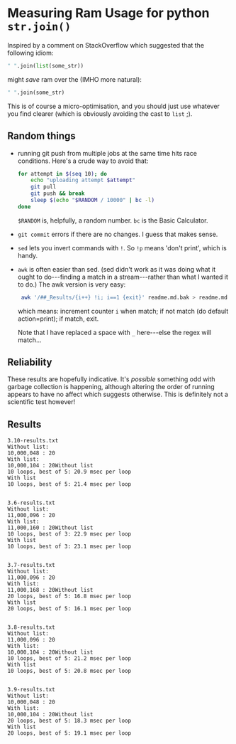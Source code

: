 # Measuring Ram Usage for python `str.join()`

Inspired by a comment on StackOverflow which suggested that the following idiom:

```python
" ".join(list(some_str))
```

might *save* ram over the (IMHO more natural):

```python
" ".join(some_str)
```

This is of course a micro-optimisation, and you should just use whatever you
find clearer (which is obviously avoiding the cast to `list` ;).

## Random things

- running git push from multiple jobs at the same time hits race
  conditions. Here's a crude way to avoid that:

  ```bash
  for attempt in $(seq 10); do
      echo "uploading attempt $attempt"
      git pull
      git push && break
      sleep $(echo "$RANDOM / 10000" | bc -l)
  done
  ```

  `$RANDOM` is, helpfully, a random number.  `bc` is the Basic Calculator.

- `git commit` errors if there are no changes.  I guess that makes sense.

- `sed` lets you invert commands with `!`. So `!p` means 'don't print', which is
  handy.
  
- `awk` is often easier than sed.  (sed didn't work as it was doing what it
  ought to do---finding a match in a stream---rather than what I wanted it to
  do.)  The awk version is very easy:
  
  ```bash
   awk '/##_Results/{i++} !i; i==1 {exit}' readme.md.bak > readme.md
   ```
   which means: increment counter `i` when match; if not match (do default action=print); if match, exit.
   
   Note that I have replaced a space with `_` here---else the regex will match...
 
 
## Reliability

These results are hopefully indicative.  It's *possible* something odd with
garbage collection is happening, although altering the order of running appears
to have no affect which suggests otherwise.  This is definitely not a scientific
test however!

## Results
```
3.10-results.txt
Without list:
10,000,048 : 20
With list:
10,000,104 : 20Without list
10 loops, best of 5: 20.9 msec per loop
With list
10 loops, best of 5: 21.4 msec per loop


3.6-results.txt
Without list:
11,000,096 : 20
With list:
11,000,160 : 20Without list
10 loops, best of 3: 22.9 msec per loop
With list
10 loops, best of 3: 23.1 msec per loop


3.7-results.txt
Without list:
11,000,096 : 20
With list:
11,000,168 : 20Without list
20 loops, best of 5: 16.8 msec per loop
With list
20 loops, best of 5: 16.1 msec per loop


3.8-results.txt
Without list:
11,000,096 : 20
With list:
10,000,104 : 20Without list
10 loops, best of 5: 21.2 msec per loop
With list
10 loops, best of 5: 20.8 msec per loop


3.9-results.txt
Without list:
10,000,048 : 20
With list:
10,000,104 : 20Without list
20 loops, best of 5: 18.3 msec per loop
With list
20 loops, best of 5: 19.1 msec per loop


```
